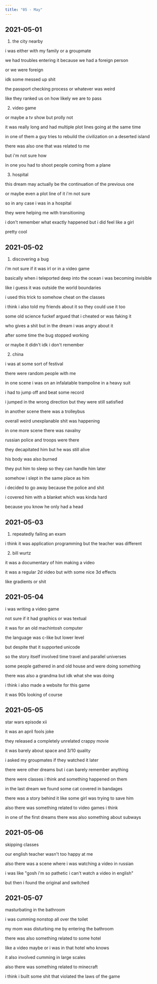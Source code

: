 ```yaml
---
title: "05 - May"
---
```


## 2021-05-01

1. the city nearby

i was either with my family or a groupmate

we had troubles entering it because we had a foreign person

or we were foreign

idk some messed up shit

the passport checking process or whatever was weird

like they ranked us on how likely we are to pass

2. video game

or maybe a tv show but prolly not

it was really long and had multiple plot lines going at the same time

in one of them a guy tries to rebuild the civilization on a deserted
island

there was also one that was related to me

but i'm not sure how

in one you had to shoot people coming from a plane

3. hospital

this dream may actually be the continuation of the previous one

or maybe even a plot line of it i'm not sure

so in any case i was in a hospital

they were helping me with transitioning

i don't remember what exactly happened but i did feel like a girl

pretty cool

## 2021-05-02

1. discovering a bug

i'm not sure if it was irl or in a video game

basically when i teleported deep into the ocean i was becoming
invisible

like i guess it was outside the world boundaries

i used this trick to somehow cheat on the classes

i think i also told my friends about it so they could use it too

some old science fuckef argued that i cheated or was faking it

who gives a shit but in the dream i was angry about it

after some time the bug stopped working

or maybe it didn't idk i don't remember

2. china

i was at some sort of festival

there were random people with me

in one scene i was on an infalatable trampoline in a heavy suit

i had to jump off and beat some record

i jumped in the wrong direction but they were still satisfied

in another scene there was a trolleybus

overall weird unexplanable shit was happening

in one more scene there was navalny

russian police and troops were there

they decapitated him but he was still alive

his body was also burned

they put him to sleep so they can handle him later

somehow i slept in the same place as him

i decided to go away because the police and shit

i covered him with a blanket which was kinda hard

because you know he only had a head

## 2021-05-03

1. repeatedly failing an exam

i think it was application programming but the teacher was different

2. bill wurtz

it was a documentary of him making a video

it was a regular 2d video but with some nice 3d effects

like gradients or shit

## 2021-05-04

i was writing a video game

not sure if it had graphics or was textual

it was for an old machintosh computer

the language was c-like but lower level

but despite that it supported unicode

so the story itself involved time travel and parallel universes

some people gathered in and old house and were doing something

there was also a grandma but idk what she was doing

i think i also made a website for this game

it was 90s looking of course

## 2021-05-05

star wars episode xii

it was an april fools joke

they released a completely unrelated crappy movie

it was barely about space and 3/10 quality

i asked my groupmates if they watched it later

there were other dreams but i can barely remember anything

there were classes i think and something happened on them

in the last dream we found some cat covered in bandages

there was a story behind it like some girl was trying to save him

also there was something related to video games i think

in one of the first dreams there was also something about subways

## 2021-05-06

skipping classes

our english teacher wasn't too happy at me

also there was a scene where i was watching a video in russian

i was like "gosh i'm so pathetic i can't watch a video in english"

but then i found the original and switched

## 2021-05-07

masturbating in the bathroom

i was cumming nonstop all over the toilet

my mom was disturbing me by entering the bathroom

there was also something related to some hotel

like a video maybe or i was in that hotel who knows

it also involved cumming in large scales

also there was something related to minecraft

i think i built some shit that violated the laws of the game
